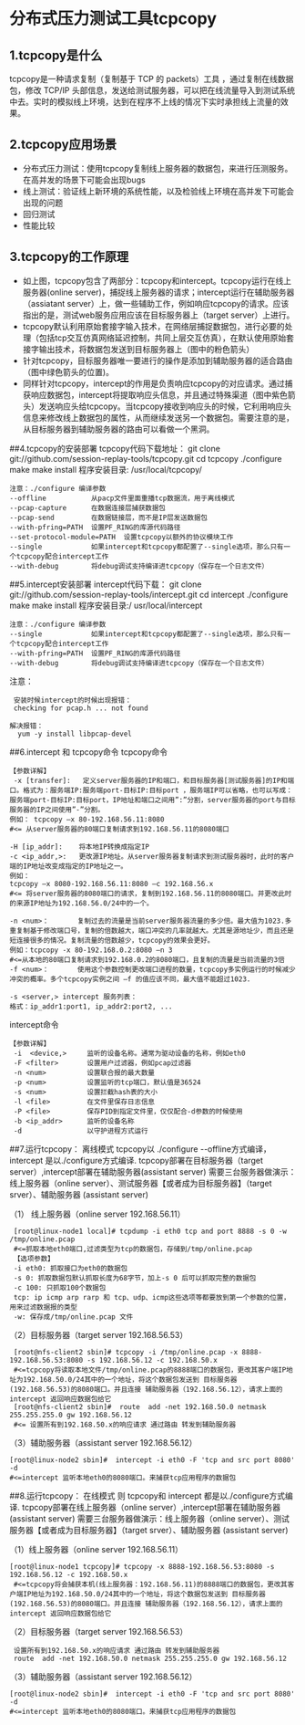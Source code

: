 # 分布式压力测试工具tcpcopy
## 1.tcpcopy是什么
 tcpcopy是一种请求复制（复制基于 TCP 的 packets）工具 ，通过复制在线数据包，修改 TCP/IP 头部信息，发送给测试服务器，可以把在线流量导入到测试系统中去。实时的模拟线上环境，达到在程序不上线的情况下实时承担线上流量的效果。

## 2.tcpcopy应用场景
 - 分布式压力测试：使用tcpcopy复制线上服务器的数据包，来进行压测服务。在高并发的场景下可能会出现bugs
 - 线上测试：验证线上新环境的系统性能，以及检验线上环境在高并发下可能会出现的问题
 - 回归测试
 - 性能比较

## 3.tcpcopy的工作原理
  - 如上图，tcpcopy包含了两部分：tcpcopy和intercept。tcpcopy运行在线上服务器(online server)，捕捉线上服务器的请求；intercept运行在辅助服务器（assiatant server）上，做一些辅助工作，例如响应tcpcopy的请求。应该指出的是，测试web服务应用应该在目标服务器上（target server）上进行。
 - tcpcopy默认利用原始套接字输入技术，在网络层捕捉数据包，进行必要的处理（包括tcp交互仿真网络延迟控制，共同上层交互仿真），在默认使用原始套接字输出技术，将数据包发送到目标服务器上（图中的粉色箭头）
 - 针对tcpcopy，目标服务器唯一要进行的操作是添加到辅助服务器的适合路由（图中绿色箭头的位置)。
 - 同样针对tcpcopy，intercept的作用是负责响应tcpcopy的对应请求。通过捕获响应数据包，intercept将提取响应头信息，并且通过特殊渠道（图中紫色箭头）发送响应头给tcpcopy。当tcpcopy接收到响应头的时候，它利用响应头信息来修改线上数据包的属性，从而继续发送另一个数据包。需要注意的是，从目标服务器到辅助服务器的路由可以看做一个黑洞。

##4.tcpcopy的安装部署
    tcpcopy代码下载地址：
    git clone  git://github.com/session-replay-tools/tcpcopy.git
    cd tcpcopy
    ./configure
    make
    make install
    程序安装目录: /usr/local/tcpcopy/
 
    注意：./configure 编译参数
    --offline           从pacp文件里面重播tcp数据流，用于离线模式
    --pcap-capture      在数据连接层捕获数据包
    --pcap-send         在数据链接层，而不是IP层发送数据包
    --with-pfring=PATH  设置PF_RING的库源代码路径
    --set-protocol-module=PATH  设置tcpcopy以额外的协议模块工作
    --single            如果intercept和tcpcopy都配置了--single选项，那么只有一个tcpcopy配合intercept工作
    --with-debug        将debug调试支持编译进tcpcopy（保存在一个日志文件）

##5.intercept安装部署
    intercept代码下载：
    git clone  git://github.com/session-replay-tools/intercept.git
    cd intercept
    ./configure
    make
    make install
    程序安装目录:/ usr/local/intercept
 
    注意：./configure 编译参数
    --single            如果intercept和tcpcopy都配置了--single选项，那么只有一个tcpcopy配合intercept工作
    --with-pfring=PATH  设置PF_RING的库源代码路径
    --with-debug        将debug调试支持编译进tcpcopy（保存在一个日志文件）

注意：

     安装时候intercept的时候出现报错：
     checking for pcap.h ... not found
 
    解决报错：
      yum -y install libpcap-devel

##6.intercept 和 tcpcopy命令
tcpcopy命令

    【参数详解】
     -x [transfer]:   定义server服务器的IP和端口，和目标服务器[测试服务器]的IP和端口。格式为：服务端IP:服务端port-目标IP:目标port ，服务端IP可以省略，也可以写成：服务端port-目标IP:目标port，IP地址和端口之间用”:”分割，server服务器的port与目标服务器的IP之间使用”-”分割。
    例如： tcpcopy –x 80-192.168.56.11:8080
    #<= 从server服务器的80端口复制请求到192.168.56.11的8080端口
 
    -H [ip_addr]:    将本地IP转换成指定IP
    -c <ip_addr,>:   更改源IP地址。从server服务器复制请求到测试服务器时，此时的客户端的IP地址改变成指定的IP地址之一。
    例如：
    tcpcopy –x 8080-192.168.56.11:8080 –c 192.168.56.x 
    #<= 将server服务器的8080端口的请求，复制到192.168.56.11的8080端口。并更改此时的来源IP地址为192.168.56.0/24中的一个。
 
    -n <num>：       复制过去的流量是当前server服务器流量的多少倍。最大值为1023.多重复制基于修改端口号，复制的倍数越大，端口冲突的几率就越大。尤其是源地址少，而且还是短连接很多的情况。复制流量的倍数越少，tcpcopy的效果会更好。
    例如：tcpcopy -x 80-192.168.0.2:8080 –n 3
    #<=从本地的80端口复制请求到192.168.0.2的8080端口，且复制的流量是当前流量的3倍
    -f <num>：       使用这个参数控制更改端口进程的数量，tcpcopy多实例运行的时候减少冲突的概率。多个tcpcopy实例之间 –f 的值应该不同，最大值不能超过1023.
 
    -s <server,> intercept 服务列表：
    格式：ip_addr1:port1, ip_addr2:port2, ...

intercept命令

    【参数详解】
     -i  <device,>     监听的设备名称。通常为驱动设备的名称，例如eth0
     -F <filter>       设置用户过滤器，例如pcap过滤器
     -n <num>          设置联合报的最大数量
     -p <num>          设置监听的tcp端口，默认值是36524
     -s <num>          设置拦截hash表的大小
     -l <file>         在文件里保存日志信息
     -P <file>         保存PID到指定文件里，仅仅配合-d参数的时候使用
     -b <ip_addr>      监听的设备名称
     -d                以守护进程方式运行

##7.运行tcpcopy： 离线模式
  tcpcopy以 ./configure  --offline方式编译， intercept 是以./configure方式编译. tcpcopy部署在目标服务器（target server）,intercept部署在辅助服务器(assistant server)
   需要三台服务器做演示：线上服务器（online server）、测试服务器【或者成为目标服务器】（target srver）、辅助服务器 (assistant server)

   （1） 线上服务器（online server 192.168.56.11）

     [root@linux-node1 local]# tcpdump -i eth0 tcp and port 8888 -s 0 -w /tmp/online.pcap  
     #<=抓取本地eth0端口,过滤类型为tcp的数据包，存储到/tmp/online.pcap 
     【选项参数】
     -i eth0: 抓取接口为eth0的数据包
     -s 0: 抓取数据包默认抓取长度为68字节，加上-s 0 后可以抓取完整的数据包
     -c 100: 只抓取100个数据包
     tcp: ip icmp arp rarp 和 tcp、udp、icmp这些选项等都要放到第一个参数的位置，用来过滤数据报的类型
     -w: 保存成/tmp/online.pcap 文件

（2）目标服务器（target server 192.168.56.53）

     [root@nfs-client2 sbin]# tcpcopy -i /tmp/online.pcap -x 8888-192.168.56.53:8080 -s 192.168.56.12 -c 192.168.50.x
     #<=tcpcopy将读取本地文件/tmp/online.pcap的8888端口的数据包，更改其客户端IP地址为192.168.50.0/24其中的一个地址，将这个数据包发送到 目标服务器(192.168.56.53)的8080端口。并且连接 辅助服务器（192.168.56.12），请求上面的intercept 返回响应数据包给它
     [root@nfs-client2 sbin]#  route  add -net 192.168.50.0 netmask 255.255.255.0 gw 192.168.56.12
     #<= 设置所有到192.168.50.x的响应请求 通过路由 转发到辅助服务器

（3）辅助服务器（assistant server 192.168.56.12）

    [root@linux-node2 sbin]#  intercept -i eth0 -F 'tcp and src port 8080' -d
	#<=intercept 监听本地eth0的8080端口。来捕获tcp应用程序的数据包

##8.运行tcpcopy： 在线模式
则 tcpcopy和 intercept 都是以./configure方式编译. tcpcopy部署在线上服务器（online server）,intercept部署在辅助服务器(assistant server)
   需要三台服务器做演示：线上服务器（online server）、测试服务器【或者成为目标服务器】（target srver）、辅助服务器 (assistant server)

  （1）线上服务器（online server 192.168.56.11）

    [root@linux-node1 tcpcopy]# tcpcopy -x 8888-192.168.56.53:8080 -s 192.168.56.12 -c 192.168.50.x
     #<=tcpcopy将会捕获本机(线上服务器：192.168.56.11)的8888端口的数据包，更改其客户端IP地址为192.168.50.0/24其中的一个地址，将这个数据包发送到 目标服务器(192.168.56.53)的8080端口。并且连接 辅助服务器（192.168.56.12），请求上面的intercept 返回响应数据包给它

（2）目标服务器（target server 192.168.56.53）

     设置所有到192.168.50.x的响应请求 通过路由 转发到辅助服务器
     route  add -net 192.168.50.0 netmask 255.255.255.0 gw 192.168.56.12

 （3）辅助服务器（assistant server 192.168.56.12）

    [root@linux-node2 sbin]#  intercept -i eth0 -F 'tcp and src port 8080' -d
    #<=intercept 监听本地eth0的8080端口。来捕获tcp应用程序的数据包
